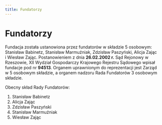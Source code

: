 ```yaml
---
title: Fundatorzy
---
```


# Fundatorzy

Fundacja została ustanowiona przez fundatorów w składzie 5 osobowym: Stanisław Babinetz, Stanisław Marmuźniak, Zdzisław Paszyński, Alicja Zając i Wiesław Zając. Postanowieniem z dnia **26.02.2002 r.** Sąd Rejonowy w Rzeszowie, XII Wydział Gospodarczy Krajowego Rejestru Sądowego wpisał fundacje pod nr **94513**. Organem uprawnionym do reprezentacji jest Zarząd w 5 osobowym składzie, a organem nadzoru Rada Fundatorów 3 osobowym składzie.  
  
Obecny skład Rady Fundatorów:  
1. Stanisław Babinetz
2. Alicja Zając
3. Zdzisław Paszyński
4. Stanisław Marmuźniak
5. Wiesław Zając
  
<br>
<br>
<br>
<br>
<br>
<br>
<br>
<br>
<br>
<br>
<br>
<br>
<br>
<br>
<br>
<br>
